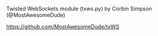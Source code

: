 Twisted WebSockets module (txws.py) by Corbin Simpson (@MostAwesomeDude)

https://github.com/MostAwesomeDude/txWS

